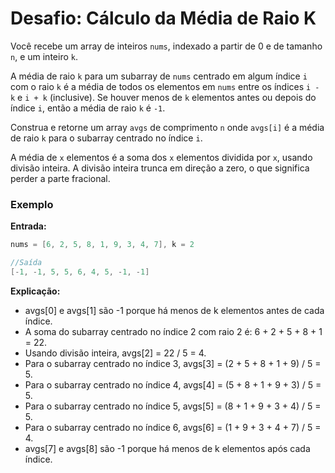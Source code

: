 # Desafio: Cálculo da Média de Raio K

Você recebe um array de inteiros `nums`, indexado a partir de 0 e de tamanho `n`, e um inteiro `k`.

A média de raio `k` para um subarray de `nums` centrado em algum índice `i` com o raio `k` é a média de todos os elementos em `nums` entre os índices `i - k` e `i + k` (inclusive). Se houver menos de `k` elementos antes ou depois do índice `i`, então a média de raio `k` é `-1`.

Construa e retorne um array `avgs` de comprimento `n` onde `avgs[i]` é a média de raio `k` para o subarray centrado no índice `i`.

A média de `x` elementos é a soma dos `x` elementos dividida por `x`, usando divisão inteira. A divisão inteira trunca em direção a zero, o que significa perder a parte fracional.

### Exemplo

**Entrada:**

```C#
nums = [6, 2, 5, 8, 1, 9, 3, 4, 7], k = 2

//Saída
[-1, -1, 5, 5, 6, 4, 5, -1, -1]
```
**Explicação:**

- avgs[0] e avgs[1] são -1 porque há menos de k elementos antes de cada índice.
- A soma do subarray centrado no índice 2 com raio 2 é: 6 + 2 + 5 + 8 + 1 = 22.
- Usando divisão inteira, avgs[2] = 22 / 5 = 4.
- Para o subarray centrado no índice 3, avgs[3] = (2 + 5 + 8 + 1 + 9) / 5 = 5.
- Para o subarray centrado no índice 4, avgs[4] = (5 + 8 + 1 + 9 + 3) / 5 = 5.
- Para o subarray centrado no índice 5, avgs[5] = (8 + 1 + 9 + 3 + 4) / 5 = 5.
- Para o subarray centrado no índice 6, avgs[6] = (1 + 9 + 3 + 4 + 7) / 5 = 4.
- avgs[7] e avgs[8] são -1 porque há menos de k elementos após cada índice.